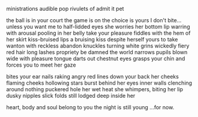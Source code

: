ministrations
audible pop
rivulets of
admit it
pet

the ball is in your court
the game is on
the choice is yours
I don't bite... unless you want me to
half-lidded eyes
she worries her bottom lip
warring with
arousal pooling in her belly
take your pleasure
fiddles with the hem of her skirt
kiss-bruised lips
a bruising kiss
despite herself
yours to take
wanton
with reckless abandon
knuckles turning white
grins wickedly
fiery red hair
long lashes
propriety be damned
the world narrows
pupils blown wide with pleasure
tongue darts out
chestnut eyes
grasps your chin and forces you to meet her gaze

bites your ear
nails raking angry red lines down your back
her cheeks flaming
cheeks hollowing
stars burst behind her eyes
inner walls clenching around nothing
puckered hole
her wet heat
she whimpers, biting her lip
dusky nipples
slick folds
still lodged deep inside her

heart, body and soul belong to you
the night is still young
...for now.